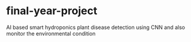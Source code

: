 # final-year-project
AI based  smart hydroponics plant disease detection using CNN and also monitor the environmental condition

